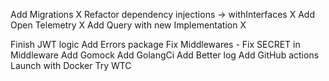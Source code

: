 Add Migrations X
Refactor dependency injections -> withInterfaces X
Add Open Telemetry X
Add Query with new Implementation X

Finish JWT logic
Add Errors package
Fix Middlewares - Fix SECRET in Middleware
Add Gomock
Add GolangCi
Add Better log
Add GitHub actions
Launch with Docker
Try WTC
